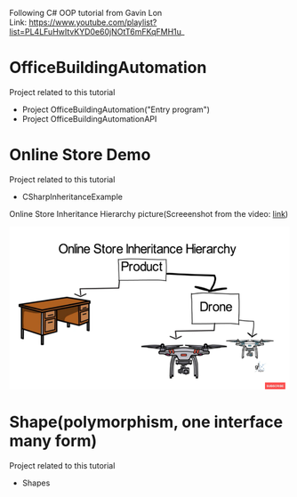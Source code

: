 Following C# OOP tutorial from Gavin Lon<br>
Link: https://www.youtube.com/playlist?list=PL4LFuHwItvKYD0e60jNOtT6mFKqFMH1u_

# OfficeBuildingAutomation

Project related to this tutorial
- Project OfficeBuildingAutomation("Entry program")
- Project OfficeBuildingAutomationAPI

# Online Store Demo
Project related to this tutorial
- CSharpInheritanceExample

Online Store Inheritance Hierarchy picture(Screeenshot from the video: [link](https://youtu.be/KvUdCkUHMY4?si=lByQ-6FEFLNFn1ib&t=994))
<p align="center">
  <img src="readme-file/OnlineStoreInheritanceHierarchy.png" alt="Inheritance Hierarchy">
</p>

# Shape(polymorphism, one interface many form)
Project related to this tutorial
- Shapes
